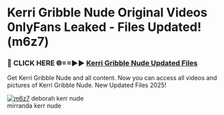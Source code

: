 # Kerri Gribble Nude Original Videos 0nlyFans Leaked - Files Updated! (m6z7)

<h3>🔴 CLICK HERE 🌐==►► <a href="https://tinyurl.com/52m3yx9h" rel="nofollow">Kerri Gribble Nude Updated Files</a></h3>

Get Kerri Gribble Nude and all content. Now you can access all videos and pictures of Kerri Gribble Nude. New Updated Files 2025!

[![m6z7](https://i.imgur.com/TnHtlc8.gif)](https://tinyurl.com/52m3yx9h)
deborah kerr nude<br>
mirranda kerr nude